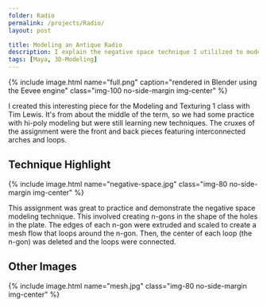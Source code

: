 ```yaml
---
folder: Radio
permalink: /projects/Radio/
layout: post

title: Modeling an Antique Radio
description: I explain the negative space technique I utililzed to model the front and back plates of this radio.
tags: [Maya, 3D-Modeling]
---
```


{% include image.html name="full.png" caption="rendered in Blender using the Eevee engine" class="img-100 no-side-margin img-center" %}

I created this interesting piece for the Modeling and Texturing 1 class with Tim Lewis. It's from about the middle of the term, so we had some practice with hi-poly modeling but were still learning new techniques. The cruxes of the assignment were the front and back pieces featuring interconnected arches and loops.

## Technique Highlight

{% include image.html name="negative-space.jpg" class="img-80 no-side-margin img-center" %}

This assignment was great to practice and demonstrate the negative space modeling technique. This involved creating n-gons in the shape of the holes in the plate. The edges of each n-gon were extruded and scaled to create a mesh flow that loops around the n-gon. Then, the center of each loop (the n-gon) was deleted and the loops were connected.

## Other Images

{% include image.html name="mesh.jpg" class="img-80 no-side-margin img-center" %}